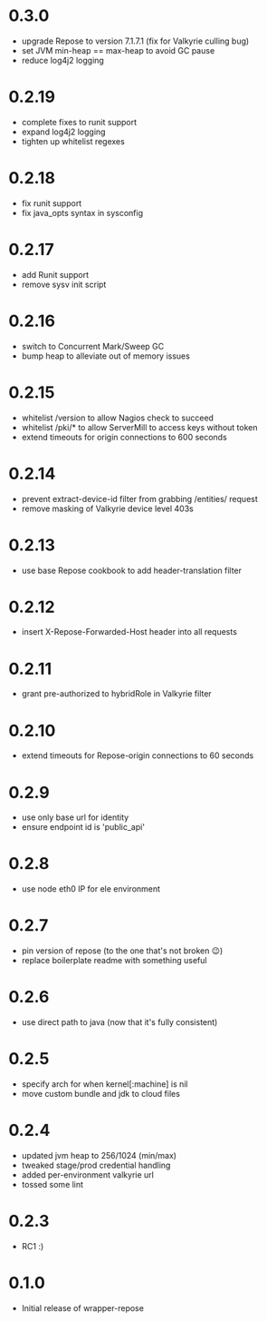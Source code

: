 # 0.3.0
- upgrade Repose to version 7.1.7.1 (fix for Valkyrie culling bug)
- set JVM min-heap == max-heap to avoid GC pause
- reduce log4j2 logging

# 0.2.19
- complete fixes to runit support
- expand log4j2 logging
- tighten up whitelist regexes

# 0.2.18
- fix runit support
- fix java_opts syntax in sysconfig

# 0.2.17
- add Runit support
- remove sysv init script

# 0.2.16
- switch to Concurrent Mark/Sweep GC
- bump heap to alleviate out of memory issues

# 0.2.15
- whitelist /version to allow Nagios check to succeed
- whitelist /pki/* to allow ServerMill to access keys without token
- extend timeouts for origin connections to 600 seconds

# 0.2.14
- prevent extract-device-id filter from grabbing /entities/ request
- remove masking of Valkyrie device level 403s

# 0.2.13
- use base Repose cookbook to add header-translation filter

# 0.2.12
- insert X-Repose-Forwarded-Host header into all requests

# 0.2.11
- grant pre-authorized to hybridRole in Valkyrie filter

# 0.2.10
- extend timeouts for Repose-origin connections to 60 seconds

# 0.2.9
- use only base url for identity
- ensure endpoint id is 'public_api'

# 0.2.8
- use node eth0 IP for ele environment

# 0.2.7
- pin version of repose (to the one that's not broken :wink:)
- replace boilerplate readme with something useful

# 0.2.6
- use direct path to java (now that it's fully consistent)

# 0.2.5
- specify arch for when kernel[:machine] is nil
- move custom bundle and jdk to cloud files

# 0.2.4
- updated jvm heap to 256/1024 (min/max)
- tweaked stage/prod credential handling
- added per-environment valkyrie url
- tossed some lint

# 0.2.3
- RC1 :)

# 0.1.0
- Initial release of wrapper-repose
